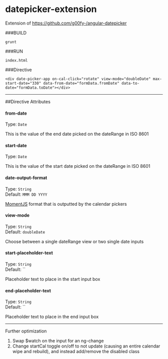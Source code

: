# datepicker-extension
Extension of https://github.com/g00fy-/angular-datepicker

###BUILD

```
grunt
```

###RUN

```
index.html
```

###Directive
```
<div date-picker-app on-cal-click="rotate" view-mode="doubleDate" max-start-date="330" data-from-date="formData.fromDate" data-to-date="formData.toDate"></div>
```

----------

##Directive Attributes

#### from-date
Type: `Date`  

This is the value of the end date picked on the dateRange in ISO 8601

#### start-date
Type: `Date`  

This is the value of the start date picked on the dateRange in ISO 8601

#### date-output-format
Type: `String`  
Default: `MMM DD YYYY`

[MomentJS](http://momentjs.com/) format that is outputted by the calendar pickers

#### view-mode
Type: `String`  
Default: `doubleDate`

Choose between a single dateRange view or two single date inputs

#### start-placeholder-text
Type: `String`  
Default: ``

Placeholder text to place in the start input box

#### end-placeholder-text
Type: `String`  
Default: ``

Placeholder text to place in the end input box

-------------

Further optimization

1. Swap $watch on the input for an ng-change
2. Change startCal toggle on/off to not update (causing an entire calendar wipe and rebuild), and instead add/remove the disabled class